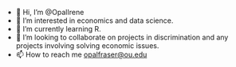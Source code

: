 - 👋 Hi, I’m @OpalIrene
- 👀 I’m interested in economics and data science.
- 🌱 I’m currently learning R.
- 💞️ I’m looking to collaborate on projects in discrimination and any projects involving solving economic issues.
- 📫 How to reach me opalfraser@ou.edu

<!---
OpalIrene/OpalIrene is a ✨ special ✨ repository because its `README.md` (this file) appears on your GitHub profile.
You can click the Preview link to take a look at your changes.
--->
